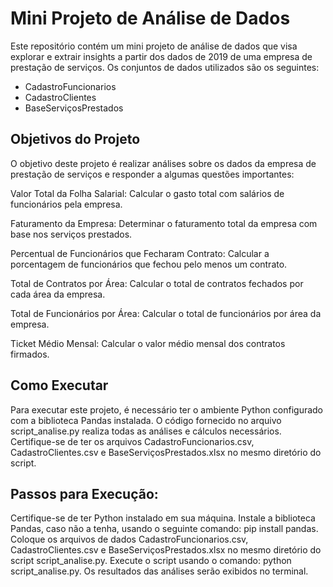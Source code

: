 # Mini Projeto de Análise de Dados

Este repositório contém um mini projeto de análise de dados que visa explorar e extrair insights a partir dos dados de 2019 de uma empresa de prestação de serviços. Os conjuntos de dados utilizados são os seguintes:

- CadastroFuncionarios
- CadastroClientes
- BaseServiçosPrestados

## Objetivos do Projeto

O objetivo deste projeto é realizar análises sobre os dados da empresa de prestação de serviços e responder a algumas questões importantes:

Valor Total da Folha Salarial: Calcular o gasto total com salários de funcionários pela empresa.

Faturamento da Empresa: Determinar o faturamento total da empresa com base nos serviços prestados.

Percentual de Funcionários que Fecharam Contrato: Calcular a porcentagem de funcionários que fechou pelo menos um contrato.

Total de Contratos por Área: Calcular o total de contratos fechados por cada área da empresa.

Total de Funcionários por Área: Calcular o total de funcionários por área da empresa.

Ticket Médio Mensal: Calcular o valor médio mensal dos contratos firmados.

## Como Executar

Para executar este projeto, é necessário ter o ambiente Python configurado com a biblioteca Pandas instalada. O código fornecido no arquivo script_analise.py realiza todas as análises e cálculos necessários. Certifique-se de ter os arquivos CadastroFuncionarios.csv, CadastroClientes.csv e BaseServiçosPrestados.xlsx no mesmo diretório do script.

## Passos para Execução:

Certifique-se de ter Python instalado em sua máquina.
Instale a biblioteca Pandas, caso não a tenha, usando o seguinte comando: pip install pandas.
Coloque os arquivos de dados CadastroFuncionarios.csv, CadastroClientes.csv e BaseServiçosPrestados.xlsx no mesmo diretório do script script_analise.py.
Execute o script usando o comando: python script_analise.py.
Os resultados das análises serão exibidos no terminal.
